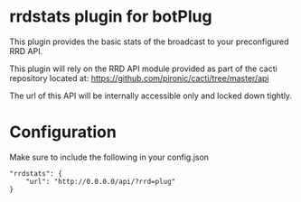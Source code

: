 # rrdstats plugin for botPlug

This plugin provides the basic stats of the broadcast to your preconfigured RRD API.

This plugin will rely on the RRD API module provided as part of the cacti repository located at: https://github.com/pironic/cacti/tree/master/api

The url of this API will be internally accessible only and locked down tightly.

# Configuration

Make sure to include the following in your config.json

    "rrdstats": {
        "url": "http://0.0.0.0/api/?rrd=plug"
    }
